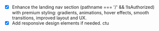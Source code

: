 - [x] Enhance the landing nav section (pathname === '/' && !IsAuthorized) with premium styling: gradients, animations, hover effects, smooth transitions, improved layout and UX.
- [x] Add responsive design elements if needed.
ctu
